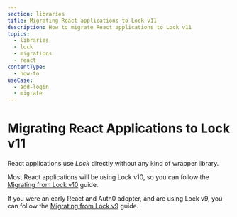 ```yaml
---
section: libraries
title: Migrating React applications to Lock v11
description: How to migrate React applications to Lock v11
topics:
  - libraries
  - lock
  - migrations
  - react
contentType:
  - how-to
useCase:
  - add-login
  - migrate
---
```

# Migrating React Applications to Lock v11

React applications use <dfn data-key="lock">Lock</dfn> directly without any kind of wrapper library.

Most React applications will be using Lock v10, so you can follow the [Migrating from Lock v10](/libraries/lock/v11/migration-v10-v11) guide.

If you were an early React and Auth0 adopter, and are using Lock v9, you can follow the [Migrating from Lock v9](/libraries/lock/v11/migration-v9-v11) guide.
